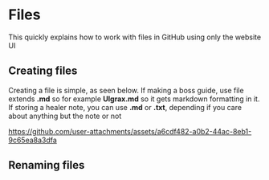 # Files

This quickly explains how to work with files in GitHub using only the website UI

## Creating files

Creating a file is simple, as seen below. If making a boss guide, use file extends **.md** so for example **Ulgrax.md** so it gets markdown formatting in it. If storing a healer note, you can use **.md** or **.txt**, depending if you care about anything but the note or not

https://github.com/user-attachments/assets/a6cdf482-a0b2-44ac-8eb1-9c65ea8a3dfa

## Renaming files

